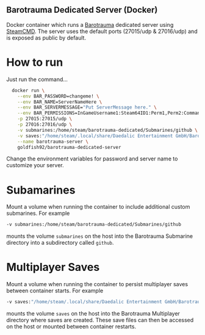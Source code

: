 Barotrauma Dedicated Server (Docker)
------------------------------------
Docker container which runs a [Barotrauma](https://store.steampowered.com/app/602960/Barotrauma/) dedicated server using [SteamCMD](https://developer.valvesoftware.com/wiki/Command_Line_Options#SteamCMD).
The server uses the default ports (27015/udp & 27016/udp) and is exposed as public by default.

# How to run
Just run the command...
```sh
  docker run \
    --env BAR_PASSWORD=changeme! \
    --env BAR_NAME=ServerNameHere \
    --env BAR_SERVERMESSAGE="Put ServerMessage here." \
    --env BAR_PERMISSIONS=InGameUsername1:Steam64ID1:Perm1,Perm2:Command1,Command2;InGameUsername2:Steam64ID2:Perm2.1:InGameUsername3:Steam64ID3:Perm3.1:Command3.1,Command3.2,Command3.3 \
    -p 27015:27015/udp \
    -p 27016:27016/udp \
    -v submarines:/home/steam/barotrauma-dedicated/Submarines/github \
    -v saves:"/home/steam/.local/share/Daedalic Entertainment GmbH/Barotrauma/Multiplayer" \
    --name barotrauma-server \
    goldfish92/barotrauma-dedicated-server
```

Change the environment variables for password and server name to customize your server.

# Subamarines
Mount a volume when running the container to include additional custom submarines. For example
```sh
-v submarines:/home/steam/barotrauma-dedicated/Submarines/github
```
mounts the volume `submarines` on the host into the Barotrauma Submarine directory into a subdirectory called `github`.

# Multiplayer Saves
Mount a volume when running the container to persist multiplayer saves between container starts. For example
```sh
-v saves:"/home/steam/.local/share/Daedalic Entertainment GmbH/Barotrauma/Multiplayer"
```
mounts the volume `saves` on the host into the Barotrauma Multiplayer directory where saves are created. These save files can then be accessed on the host or mounted between container restarts.
